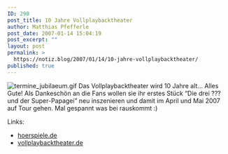 ```yaml
---
ID: 290
post_title: 10 Jahre Vollplaybacktheater
author: Matthias Pfefferle
post_date: 2007-01-14 15:04:19
post_excerpt: ""
layout: post
permalink: >
  https://notiz.blog/2007/01/14/10-jahre-vollplaybacktheater/
published: true
---
```

<img class="aligncenter" id="image291" src="http://notiz.blog/wp-content/uploads/2007/01/termine_jubilaeum.gif" alt="termine_jubilaeum.gif" />
Das Vollplaybacktheater wird 10 Jahre alt... Alles Gute!
Als Dankeschön an die Fans wollen sie ihr erstes Stück “Die drei ??? und der Super-Papagei” neu inszenieren und damit im April und Mai 2007 auf Tour gehen.
Mal gespannt was bei rauskommt :)

Links:
<ul><li><a href="http://www.hoerspiele.de/news/list/news_template.asp?ID=1312">hoerspiele.de</a></li>
<li><a href="http://www.vollplaybacktheater.de/">vollplaybacktheater.de</a></li></ul>